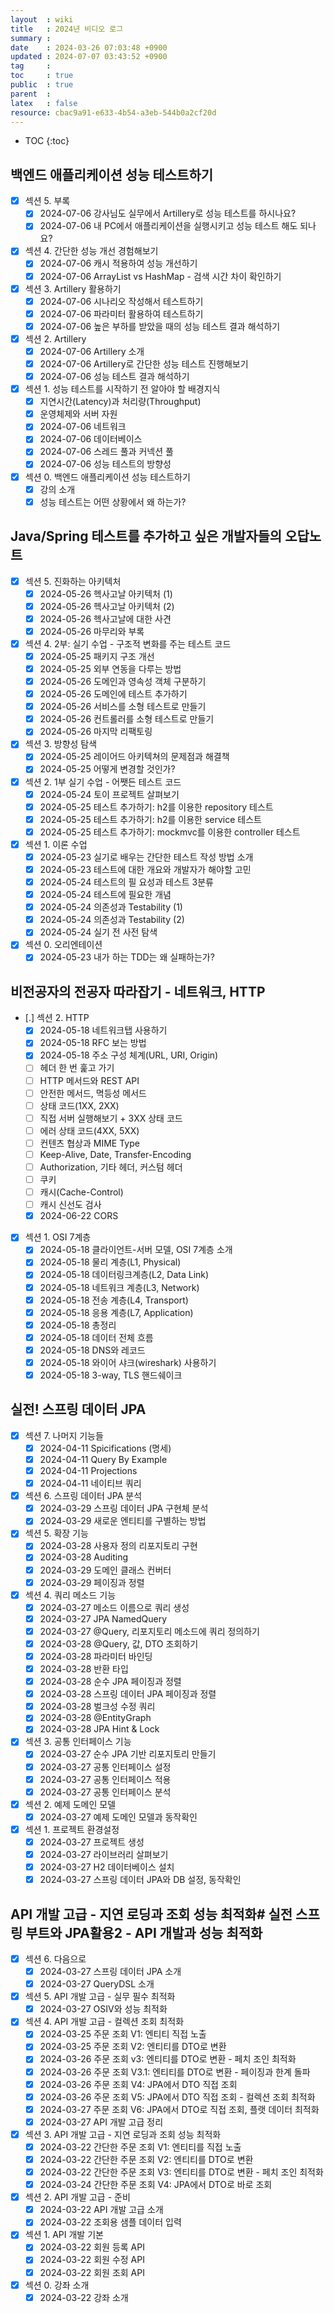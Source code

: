 ```yaml
---
layout  : wiki
title   : 2024년 비디오 로그
summary : 
date    : 2024-03-26 07:03:48 +0900
updated : 2024-07-07 03:43:52 +0900
tag     : 
toc     : true
public  : true
parent  : 
latex   : false
resource: cbac9a91-e633-4b54-a3eb-544b0a2cf20d
---
```

* TOC
{:toc}

## 백엔드 애플리케이션 성능 테스트하기
* [X] 섹션 5. 부록
    * [X] 2024-07-06 강사님도 실무에서 Artillery로 성능 테스트를 하시나요?
    * [X] 2024-07-06 내 PC에서 애플리케이션을 실행시키고 성능 테스트 해도 되나요?
* [X] 섹션 4. 간단한 성능 개선 경험해보기
    * [X] 2024-07-06 캐시 적용하여 성능 개선하기
    * [X] 2024-07-06 ArrayList vs HashMap - 검색 시간 차이 확인하기
* [X] 섹션 3. Artillery 활용하기
    * [X] 2024-07-06 시나리오 작성해서 테스트하기
    * [X] 2024-07-06 파라미터 활용하여 테스트하기
    * [X] 2024-07-06 높은 부하를 받았을 때의 성능 테스트 결과 해석하기
* [X] 섹션 2. Artillery
    * [X] 2024-07-06 Artillery 소개
    * [X] 2024-07-06 Artillery로 간단한 성능 테스트 진행해보기
    * [X] 2024-07-06 성능 테스트 결과 해석하기
* [X] 섹션 1. 성능 테스트를 시작하기 전 알아야 할 배경지식
    * [X] 지연시간(Latency)과 처리량(Throughput)
    * [X] 운영체제와 서버 자원
    * [X] 2024-07-06 네트워크
    * [X] 2024-07-06 데이터베이스
    * [X] 2024-07-06 스레드 풀과 커넥션 풀
    * [X] 2024-07-06 성능 테스트의 방향성
* [X] 섹션 0. 백엔드 애플리케이션 성능 테스트하기
    * [X] 강의 소개
    * [X] 성능 테스트는 어떤 상황에서 왜 하는가?

## Java/Spring 테스트를 추가하고 싶은 개발자들의 오답노트
* [X] 섹션 5. 진화하는 아키텍처
    * [X] 2024-05-26 헥사고날 아키텍처 (1)
    * [X] 2024-05-26 헥사고날 아키텍처 (2)
    * [X] 2024-05-26 헥사고날에 대한 사견
    * [X] 2024-05-26 마무리와 부록
* [X] 섹션 4. 2부: 실기 수업 - 구조적 변화를 주는 테스트 코드
    * [X] 2024-05-25 패키지 구조 개선
    * [X] 2024-05-25 외부 연동을 다루는 방법
    * [X] 2024-05-26 도메인과 영속성 객체 구분하기
    * [X] 2024-05-26 도메인에 테스트 추가하기
    * [X] 2024-05-26 서비스를 소형 테스트로 만들기
    * [X] 2024-05-26 컨트롤러를 소형 테스트로 만들기
    * [X] 2024-05-26 마지막 리팩토링
* [X] 섹션 3. 방향성 탐색
    * [X] 2024-05-25 레이어드 아키텍쳐의 문제점과 해결책
    * [X] 2024-05-25 어떻게 변경할 것인가?
* [X] 섹션 2. 1부 실기 수업 - 어쨋든 테스트 코드
    * [X] 2024-05-24 토이 프로젝트 살펴보기
    * [X] 2024-05-25 테스트 추가하기: h2를 이용한 repository 테스트
    * [X] 2024-05-25 테스트 추가하기: h2를 이용한 service 테스트
    * [X] 2024-05-25 테스트 추가하기: mockmvc를 이용한 controller 테스트
* [X] 섹션 1. 이론 수업
    * [X] 2024-05-23 실기로 배우는 간단한 테스트 작성 방법 소개
    * [X] 2024-05-23 테스트에 대한 개요와 개발자가 해야할 고민
    * [X] 2024-05-24 테스트의 필 요성과 테스트 3분류
    * [X] 2024-05-24 테스트에 필요한 개념
    * [X] 2024-05-24 의존성과 Testability (1)
    * [X] 2024-05-24 의존성과 Testability (2)
    * [X] 2024-05-24 실기 전 사전 탐색
* [X] 섹션 0. 오리엔테이션
    * [X] 2024-05-23 내가 하는 TDD는 왜 실패하는가?

## 비전공자의 전공자 따라잡기 - 네트워크, HTTP
* [.] 섹션 2. HTTP
    - [X] 2024-05-18 네트워크탭 사용하기
    - [X] 2024-05-18 RFC 보는 방법
    - [X] 2024-05-18 주소 구성 체계(URL, URI, Origin)
    - [ ] 헤더 한 번 훑고 가기
    - [ ] HTTP 메서드와 REST API
    - [ ] 안전한 메서드, 멱등성 메서드
    - [ ] 상태 코드(1XX, 2XX)
    - [ ] 직접 서버 실행해보기 + 3XX 상태 코드
    - [ ] 에러 상태 코드(4XX, 5XX)
    - [ ] 컨텐츠 협상과 MIME Type
    - [ ] Keep-Alive, Date, Transfer-Encoding
    - [ ] Authorization, 기타 헤더, 커스텀 헤더
    - [ ] 쿠키
    - [ ] 캐시(Cache-Control)
    - [ ] 캐시 신선도 검사
    - [X] 2024-06-22 CORS
* [X] 섹션 1. OSI 7계층
    * [X] 2024-05-18 클라이언트-서버 모델, OSI 7계층 소개
    * [X] 2024-05-18 물리 계층(L1, Physical)
    * [X] 2024-05-18 데이터링크계층(L2, Data Link)
    * [X] 2024-05-18 네트워크 계층(L3, Network)
    * [X] 2024-05-18 전송 계층(L4, Transport)
    * [X] 2024-05-18 응용 계층(L7, Application)
    * [X] 2024-05-18 총정리
    * [X] 2024-05-18 데이터 전체 흐름
    * [X] 2024-05-18 DNS와 레코드
    * [X] 2024-05-18 와이어 샤크(wireshark) 사용하기
    * [X] 2024-05-18 3-way, TLS 핸드쉐이크

## 실전! 스프링 데이터 JPA
* [X] 섹션 7. 나머지 기능들
    * [X] 2024-04-11 Spicifications (명세)
    * [X] 2024-04-11 Query By Example
    * [X] 2024-04-11 Projections
    * [X] 2024-04-11 네이티브 쿼리
* [X] 섹션 6. 스프링 데이터 JPA 분석
    * [X] 2024-03-29 스프링 데이터 JPA 구현체 분석
    * [X] 2024-03-29 새로운 엔티티를 구별하는 방법
* [X] 섹션 5. 확장 기능
    * [X] 2024-03-28 사용자 정의 리포지토리 구현
    * [X] 2024-03-28 Auditing
    * [X] 2024-03-29 도메인 클래스 컨버터
    * [X] 2024-03-29 페이징과 정렬
* [X] 섹션 4. 쿼리 메소드 기능
    * [X] 2024-03-27 메소드 이름으로 쿼리 생성
    * [X] 2024-03-27 JPA NamedQuery
    * [X] 2024-03-27 @Query, 리포지토리 메소드에 쿼리 정의하기
    * [X] 2024-03-28 @Query, 값, DTO 조회하기
    * [X] 2024-03-28 파라미터 바인딩
    * [X] 2024-03-28 반환 타입
    * [X] 2024-03-28 순수 JPA 페이징과 정렬
    * [X] 2024-03-28 스프링 데이터 JPA 페이징과 정렬
    * [X] 2024-03-28 벌크성 수정 쿼리
    * [X] 2024-03-28 @EntityGraph
    * [X] 2024-03-28 JPA Hint & Lock
* [X] 섹션 3. 공통 인터페이스 기능
    * [X] 2024-03-27 순수 JPA 기반 리포지토리 만들기
    * [X] 2024-03-27 공통 인터페이스 설정
    * [X] 2024-03-27 공통 인터페이스 적용
    * [X] 2024-03-27 공통 인터페이스 분석
* [X] 섹션 2. 예제 도메인 모델
    * [X] 2024-03-27 예제 도메인 모델과 동작확인
* [X] 섹션 1. 프로젝트 환경설정
    * [X] 2024-03-27 프로젝트 생성
    * [X] 2024-03-27 라이브러리 살펴보기
    * [X] 2024-03-27 H2 데이터베이스 설치
    * [X] 2024-03-27 스프링 데이터 JPA와 DB 설정, 동작확인

## API 개발 고급 - 지연 로딩과 조회 성능 최적화# 실전 스프링 부트와 JPA활용2 - API 개발과 성능 최적화
* [X] 섹션 6. 다음으로
    * [X] 2024-03-27 스프링 데이터 JPA 소개
    * [X] 2024-03-27 QueryDSL 소개
* [X] 섹션 5. API 개발 고급 - 실무 필수 최적화
    * [X] 2024-03-27 OSIV와 성능 최적화
* [X] 섹션 4. API 개발 고급 - 컬렉션 조회 최적화
    * [X] 2024-03-25 주문 조회 V1: 엔티티 직접 노출
    * [X] 2024-03-25 주문 조회 V2: 엔티티를 DTO로 변환
    * [X] 2024-03-26 주문 조회 v3: 엔티티를 DTO로 변환 - 페치 조인 최적화
    * [X] 2024-03-26 주문 조회 V3.1: 엔티티를 DTO로 변환 - 페이징과 한계 돌파
    * [X] 2024-03-26 주문 조회 V4: JPA에서 DTO 직접 조회
    * [X] 2024-03-26 주문 조회 V5: JPA에서 DTO 직접 조회 - 컬렉션 조회 최적화
    * [X] 2024-03-27 주문 조회 V6: JPA에서 DTO로 직접 조회, 플랫 데이터 최적화
    * [X] 2024-03-27 API 개발 고급 정리
* [X] 섹션 3. API 개발 고급 - 지연 로딩과 조회 성능 최적화
    * [X] 2024-03-22 간단한 주문 조회 V1: 엔티티를 직접 노출
    * [X] 2024-03-22 간단한 주문 조회 V2: 엔티티를 DTO로 변환
    * [X] 2024-03-22 간단한 주문 조회 V3: 엔티티를 DTO로 변환 - 페치 조인 최적화
    * [X] 2024-03-24 간단한 주문 조회 V4: JPA에서 DTO로 바로 조회
* [X] 섹션 2. API 개발 고급 - 준비
    * [X] 2024-03-22 API 개발 고급 소개
    * [X] 2024-03-22 조회용 샘플 데이터 입력
* [X] 섹션 1. API 개발 기본
    * [X] 2024-03-22 회원 등록 API
    * [X] 2024-03-22 회원 수정 API
    * [X] 2024-03-22 회원 조회 API
* [X] 섹션 0. 강좌 소개
    * [X] 2024-03-22 강좌 소개
